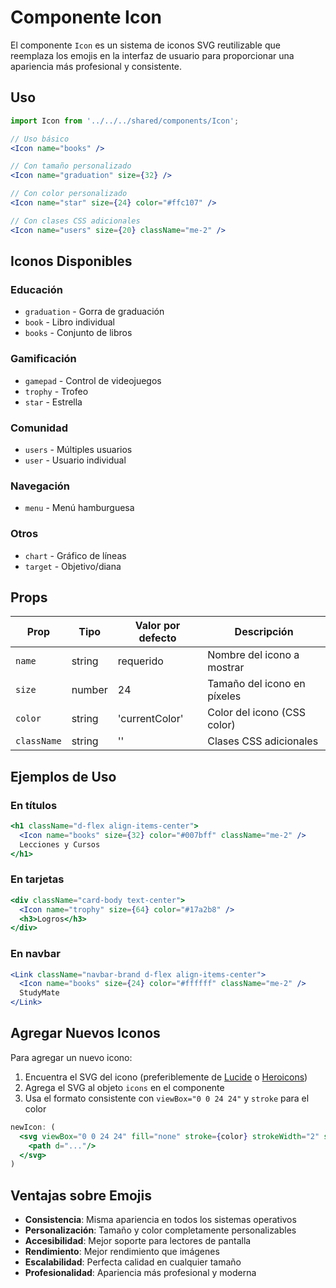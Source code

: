 # Componente Icon

El componente `Icon` es un sistema de iconos SVG reutilizable que reemplaza los emojis en la interfaz de usuario para proporcionar una apariencia más profesional y consistente.

## Uso

```jsx
import Icon from '../../../shared/components/Icon';

// Uso básico
<Icon name="books" />

// Con tamaño personalizado
<Icon name="graduation" size={32} />

// Con color personalizado
<Icon name="star" size={24} color="#ffc107" />

// Con clases CSS adicionales
<Icon name="users" size={20} className="me-2" />
```

## Iconos Disponibles

### Educación
- `graduation` - Gorra de graduación
- `book` - Libro individual
- `books` - Conjunto de libros

### Gamificación
- `gamepad` - Control de videojuegos
- `trophy` - Trofeo
- `star` - Estrella

### Comunidad
- `users` - Múltiples usuarios
- `user` - Usuario individual

### Navegación
- `menu` - Menú hamburguesa

### Otros
- `chart` - Gráfico de líneas
- `target` - Objetivo/diana

## Props

| Prop | Tipo | Valor por defecto | Descripción |
|------|------|-------------------|-------------|
| `name` | string | requerido | Nombre del icono a mostrar |
| `size` | number | 24 | Tamaño del icono en píxeles |
| `color` | string | 'currentColor' | Color del icono (CSS color) |
| `className` | string | '' | Clases CSS adicionales |

## Ejemplos de Uso

### En títulos
```jsx
<h1 className="d-flex align-items-center">
  <Icon name="books" size={32} color="#007bff" className="me-2" />
  Lecciones y Cursos
</h1>
```

### En tarjetas
```jsx
<div className="card-body text-center">
  <Icon name="trophy" size={64} color="#17a2b8" />
  <h3>Logros</h3>
</div>
```

### En navbar
```jsx
<Link className="navbar-brand d-flex align-items-center">
  <Icon name="books" size={24} color="#ffffff" className="me-2" />
  StudyMate
</Link>
```

## Agregar Nuevos Iconos

Para agregar un nuevo icono:

1. Encuentra el SVG del icono (preferiblemente de [Lucide](https://lucide.dev/) o [Heroicons](https://heroicons.com/))
2. Agrega el SVG al objeto `icons` en el componente
3. Usa el formato consistente con `viewBox="0 0 24 24"` y `stroke` para el color

```jsx
newIcon: (
  <svg viewBox="0 0 24 24" fill="none" stroke={color} strokeWidth="2" strokeLinecap="round" strokeLinejoin="round">
    <path d="..."/>
  </svg>
)
```

## Ventajas sobre Emojis

- **Consistencia**: Misma apariencia en todos los sistemas operativos
- **Personalización**: Tamaño y color completamente personalizables
- **Accesibilidad**: Mejor soporte para lectores de pantalla
- **Rendimiento**: Mejor rendimiento que imágenes
- **Escalabilidad**: Perfecta calidad en cualquier tamaño
- **Profesionalidad**: Apariencia más profesional y moderna 